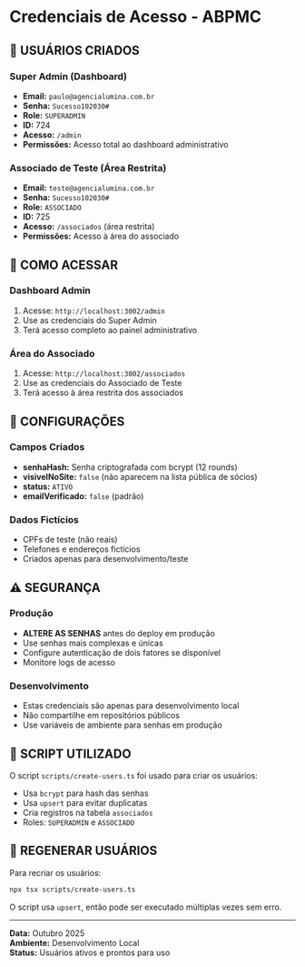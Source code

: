 # Credenciais de Acesso - ABPMC

## 🔐 USUÁRIOS CRIADOS

### Super Admin (Dashboard)
- **Email:** `paulo@agencialumina.com.br`
- **Senha:** `Sucesso102030#`
- **Role:** `SUPERADMIN`
- **ID:** 724
- **Acesso:** `/admin`
- **Permissões:** Acesso total ao dashboard administrativo

### Associado de Teste (Área Restrita)
- **Email:** `teste@agencialumina.com.br`
- **Senha:** `Sucesso102030#`
- **Role:** `ASSOCIADO`
- **ID:** 725
- **Acesso:** `/associados` (área restrita)
- **Permissões:** Acesso à área do associado

## 🚀 COMO ACESSAR

### Dashboard Admin
1. Acesse: `http://localhost:3002/admin`
2. Use as credenciais do Super Admin
3. Terá acesso completo ao painel administrativo

### Área do Associado
1. Acesse: `http://localhost:3002/associados`
2. Use as credenciais do Associado de Teste
3. Terá acesso à área restrita dos associados

## 🔧 CONFIGURAÇÕES

### Campos Criados
- **senhaHash:** Senha criptografada com bcrypt (12 rounds)
- **visivelNoSite:** `false` (não aparecem na lista pública de sócios)
- **status:** `ATIVO`
- **emailVerificado:** `false` (padrão)

### Dados Fictícios
- CPFs de teste (não reais)
- Telefones e endereços fictícios
- Criados apenas para desenvolvimento/teste

## ⚠️ SEGURANÇA

### Produção
- **ALTERE AS SENHAS** antes do deploy em produção
- Use senhas mais complexas e únicas
- Configure autenticação de dois fatores se disponível
- Monitore logs de acesso

### Desenvolvimento
- Estas credenciais são apenas para desenvolvimento local
- Não compartilhe em repositórios públicos
- Use variáveis de ambiente para senhas em produção

## 📝 SCRIPT UTILIZADO

O script `scripts/create-users.ts` foi usado para criar os usuários:
- Usa `bcrypt` para hash das senhas
- Usa `upsert` para evitar duplicatas
- Cria registros na tabela `associados`
- Roles: `SUPERADMIN` e `ASSOCIADO`

## 🔄 REGENERAR USUÁRIOS

Para recriar os usuários:
```bash
npx tsx scripts/create-users.ts
```

O script usa `upsert`, então pode ser executado múltiplas vezes sem erro.

---

**Data:** Outubro 2025  
**Ambiente:** Desenvolvimento Local  
**Status:** Usuários ativos e prontos para uso
